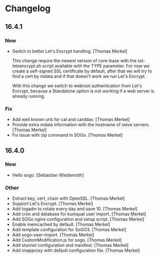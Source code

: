 # Changelog

## 16.4.1

### New

* Switch to better Let&#x27;s Encrypt handling. [Thomas Merkel]

  This change require the newest version of core-base with the ssl-letsencrypt.sh script available with the TYPE parameter. For now we create a self-signed SSL certificate by default, after that we will try to find a cert by mdata and if that doesn&#x27;t work we run Let&#x27;s Encrypt.

  With this change we switch to webroot authentication from Let&#x27;s Encrypt, because a Standalone option is not working if a web server is already running.

### Fix

* Add well known urls for cal and carddav. [Thomas Merkel]
* Provide extra mdata information with the hostname of sieve servers. [Thomas Merkel]
* Fix issue with zip command in SOGo. [Thomas Merkel]

## 16.4.0

### New

* Hello sogo. [Sebastian Wiedenroth]

### Other

* Extract key, cert, chain with OpenSSL. [Thomas Merkel]
* Support Let&#x27;s Encrypt. [Thomas Merkel]
* Add logadm to rotate every day and save 10. [Thomas Merkel]
* Add cron and database for kumquat user import. [Thomas Merkel]
* Add SOGo nginx configuration and setup script. [Thomas Merkel]
* Enable memcached by default. [Thomas Merkel]
* Add template configuration for SoGO3. [Thomas Merkel]
* Add sogo-user-import. [Thomas Merkel]
* Add CustomModification.js for sogo. [Thomas Merkel]
* Add stunnel configuration and manifest. [Thomas Merkel]
* Add imapproxy with default configuration file. [Thomas Merkel]
